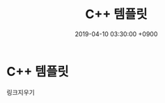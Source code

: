 ﻿---
title: "C++ 템플릿"
date: 2019-04-10 03:30:00 +0900
tags:
  - programming
  - cpp
  - template
---

C++ 템플릿
===

링크지우기
